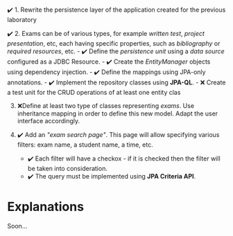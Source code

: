 ✔️ 1. Rewrite the persistence layer of the application created for the previous laboratory

✔️ 2. Exams can be of various types, for example _written test_, _project presentation_, etc, 
each having specific properties, such as _bibliography_ or _required resources_, etc. 
	-   ✔️ Define the  _persistence unit_  using a  _data source_  configured as a JDBC Resource.
	-   ✔️ Create the  _EntityManager_  objects using dependency injection.
	-   ✔️ Define the mappings using JPA-only annotations.
	-   ✔️ Implement the repository classes using  **JPA-QL**.
	-   ❌ Create a test unit for the CRUD operations of at least one entity clas

3. ❌Define at least two type of classes representing _exams_. Use inheritance mapping in order to define this new model. Adapt the user interface accordingly.

4. ✔️ Add an _"exam search page"_. This page will allow specifying various filters: exam name, a student name, a time, etc.
	 -  ✔️ Each filter will have a checkox - if it is checked then the filter will be taken into consideration.
	 -  ✔️ The query must be implemented using  **JPA Criteria API**.


# **Explanations**

Soon...
